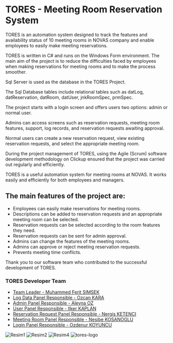 <h1>TORES - Meeting Room Reservation System</h1>
<p>TORES is an automation system designed to track the features and availability status of 10 meeting rooms in NOVAS company and enable employees to easily make meeting reservations.</p>
<p>TORES is written in C# and runs on the Windows Form environment. The main aim of the project is to reduce the difficulties faced by employees when making reservations for meeting rooms and to make the process smoother.</p>
<p>Sql Server is used as the database in the TORES Project.</p>
<p>The Sql Database tables include relational tables such as datLog, datReservation, datRoom, datUser, jnkRoomSpec, prmSpec.</p>
<p>The project starts with a login screen and offers users two options: admin or normal user.</p>
<p>Admins can access screens such as reservation requests, meeting room features, support, log records, and reservation requests awaiting approval.</p>
<p>Normal users can create a new reservation request, view existing reservation requests, and select the appropriate meeting room.</p>
<p>During the project management of TORES, using the Agile (Scrum) software development methodology on Clickup ensured that the project was carried out regularly and efficiently.</p>
<p>TORES is a useful automation system for meeting rooms at NOVAS. It works easily and efficiently for both employees and managers.</p>
<h2>The main features of the project are:</h2>
<ul>
  <li>Employees can easily make reservations for meeting rooms.</li>
  <li>Descriptions can be added to reservation requests and an appropriate meeting room can be selected.</li>
  <li>Reservation requests can be selected according to the room features they need.</li>
  <li>Reservation requests can be sent for admin approval.</li>
  <li>Admins can change the features of the meeting rooms.</li>
  <li>Admins can approve or reject meeting reservation requests.</li>
  <li>Prevents meeting time conflicts.</li>
</ul>
<p>Thank you to our software team who contributed to the successful development of TORES.</p>
<h3>TORES Developer Team</h3>
<ul>
  <li><a href="https://github.com/cptmfs">Team Leader - Muhammed Ferit SIMSEK</a></li>
   <li><a href="https://github.com/OzcanKaraa">Log Data Panel Responsible - Ozcan KARA</a></li>
  <li><a href="https://github.com/Aleyna7">Admin Panel Responsible - Aleyna OZ</a></li>
  <li><a href="https://github.com/IlkerKaplan">User Panel Responsible - Ilker KAPLAN</a></li>
  <li><a href="https://github.com/NrgsK">Reservation Request Panel Responsible - Nergis KETENCI</a></li>
  <li><a href="https://github.com/Nesibe93">Meeting Room Panel Responsible - Nesibe KOSANOGLU</a></li>
  <li><a href="https://github.com/ozdenur">Login Panel Responsible - Ozdenur KOYUNCU</a></li>
</ul>

![Resim1](https://user-images.githubusercontent.com/83764485/228959829-9dbce6cd-024a-4518-bcef-6481e1cd6ea2.png)
![Resim2](https://user-images.githubusercontent.com/83764485/228959837-18413edb-5b96-4a09-8084-cda6132c0e7a.png)
![Resim4](https://user-images.githubusercontent.com/83764485/228959847-ef758d28-45a7-4974-b035-a30a4af8ffe4.png)
![tores-logo](https://user-images.githubusercontent.com/83764485/228959850-f3e0db22-1428-4b20-8a4f-1b75dbe221cd.png)
